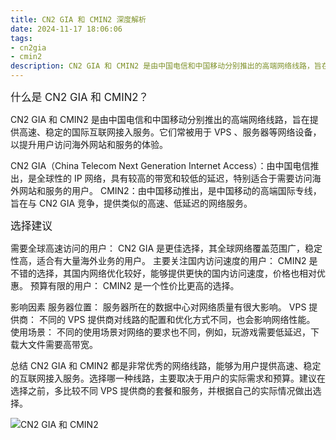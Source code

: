 ```yaml
---
title: CN2 GIA 和 CMIN2 深度解析
date: 2024-11-17 18:06:06
tags:
- cn2gia
- cmin2
description: CN2 GIA 和 CMIN2 是由中国电信和中国移动分别推出的高端网络线路，旨在提供高速、稳定的国际互联网接入服务。
---
```


<big>什么是 CN2 GIA 和 CMIN2？</big>

CN2 GIA 和 CMIN2 是由中国电信和中国移动分别推出的高端网络线路，旨在提供高速、稳定的国际互联网接入服务。它们常被用于 VPS 、服务器等网络设备，以提升用户访问海外网站和服务的体验。

CN2 GIA（China Telecom Next Generation Internet Access）：由中国电信推出，是全球性的 IP 网络，具有较高的带宽和较低的延迟，特别适合于需要访问海外网站和服务的用户。
CMIN2：由中国移动推出，是中国移动的高端国际专线，旨在与 CN2 GIA 竞争，提供类似的高速、低延迟的网络服务。

<big>选择建议</big>

需要全球高速访问的用户： CN2 GIA 是更佳选择，其全球网络覆盖范围广，稳定性高，适合有大量海外业务的用户。
主要关注国内访问速度的用户： CMIN2 是不错的选择，其国内网络优化较好，能够提供更快的国内访问速度，价格也相对优惠。
预算有限的用户： CMIN2 是一个性价比更高的选择。

影响因素
服务器位置： 服务器所在的数据中心对网络质量有很大影响。
VPS 提供商： 不同的 VPS 提供商对线路的配置和优化方式不同，也会影响网络性能。
使用场景： 不同的使用场景对网络的要求也不同，例如，玩游戏需要低延迟，下载大文件需要高带宽。

总结
CN2 GIA 和 CMIN2 都是非常优秀的网络线路，能够为用户提供高速、稳定的互联网接入服务。选择哪一种线路，主要取决于用户的实际需求和预算。建议在选择之前，多比较不同 VPS 提供商的套餐和服务，并根据自己的实际情况做出选择。

![CN2 GIA 和 CMIN2](/images/20241117180606.png)
